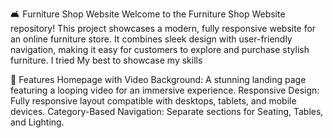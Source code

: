 🛋️ Furniture Shop Website
Welcome to the Furniture Shop Website repository! This project showcases a modern, fully responsive website for an online furniture store. It combines sleek design with user-friendly navigation, making it easy for customers to explore and purchase stylish furniture. 
I tried My best to showcase my skills 

🌟 Features
Homepage with Video Background: A stunning landing page featuring a looping video for an immersive experience.
Responsive Design: Fully responsive layout compatible with desktops, tablets, and mobile devices.
Category-Based Navigation: Separate sections for Seating, Tables, and Lighting.   
 
     
  
